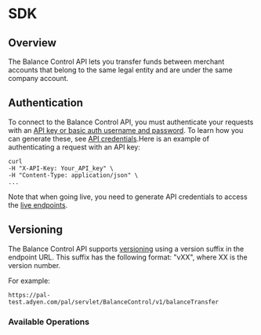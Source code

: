 # SDK

## Overview

The Balance Control API lets you transfer funds between merchant accounts that belong to the same legal entity and are under the same company account.

## Authentication
To connect to the Balance Control API, you must authenticate your requests with an [API key or basic auth username and password](https://docs.adyen.com/development-resources/api-authentication). To learn how you can generate these, see [API credentials](https://docs.adyen.com/development-resources/api-credentials).Here is an example of authenticating a request with an API key:

```
curl
-H "X-API-Key: Your_API_key" \
-H "Content-Type: application/json" \
...
```
Note that when going live, you need to generate API credentials to access the [live endpoints](https://docs.adyen.com/development-resources/live-endpoints).

## Versioning
The Balance Control API supports [versioning](https://docs.adyen.com/development-resources/versioning) using a version suffix in the endpoint URL. This suffix has the following format: "vXX", where XX is the version number.

For example:

```
https://pal-test.adyen.com/pal/servlet/BalanceControl/v1/balanceTransfer
```


### Available Operations


